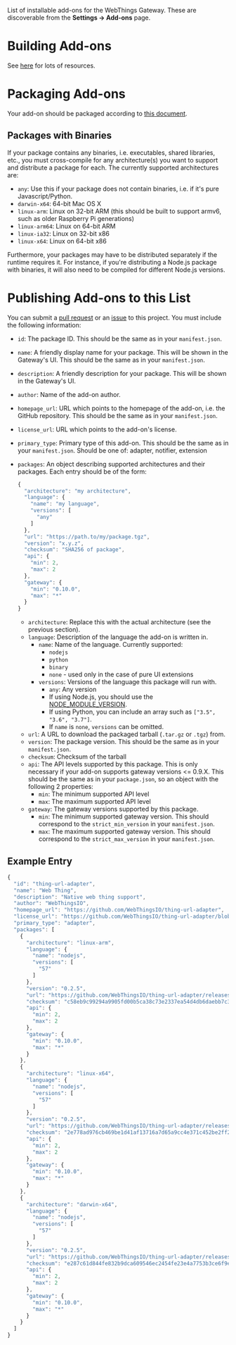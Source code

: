 List of installable add-ons for the WebThings Gateway. These are
discoverable from the **Settings -> Add-ons** page.

# Building Add-ons

See [here](https://github.com/WebThingsIO/wiki/wiki#general-1) for lots of
resources.

# Packaging Add-ons

Your add-on should be packaged according to [this document][manifest].

## Packages with Binaries

If your package contains any binaries, i.e. executables, shared libraries,
etc., you must cross-compile for any architecture(s) you want to support and
distribute a package for each. The currently supported architectures are:

* `any`: Use this if your package does not contain binaries, i.e. if it's pure
  Javascript/Python.
* `darwin-x64`: 64-bit Mac OS X
* `linux-arm`: Linux on 32-bit ARM (this should be built to support armv6, such
  as older Raspberry Pi generations)
* `linux-arm64`: Linux on 64-bit ARM
* `linux-ia32`: Linux on 32-bit x86
* `linux-x64`: Linux on 64-bit x86

Furthermore, your packages may have to be distributed separately if the runtime
requires it. For instance, if you're distributing a Node.js package with
binaries, it will also need to be compiled for different Node.js versions.

# Publishing Add-ons to this List

You can submit a [pull request][PR] or an [issue][issue] to this project. You
must include the following information:

* `id`: The package ID. This should be the same as in your `manifest.json`.
* `name`: A friendly display name for your package. This will be shown in the
  Gateway's UI. This should be the same as in your `manifest.json`.
* `description`: A friendly description for your package. This will be shown in
  the Gateway's UI.
* `author`: Name of the add-on author.
* `homepage_url`: URL which points to the homepage of the add-on, i.e. the
  GitHub repository. This should be the same as in your `manifest.json`.
* `license_url`: URL which points to the add-on's license.
* `primary_type`: Primary type of this add-on. This should be the same as in
  your `manifest.json`. Should be one of: adapter, notifier, extension
* `packages`: An object describing supported architectures and their packages.
  Each entry should be of the form:

    ```javascript
    {
      "architecture": "my architecture",
      "language": {
        "name": "my language",
        "versions": [
          "any"
        ]
      },
      "url": "https://path.to/my/package.tgz",
      "version": "x.y.z",
      "checksum": "SHA256 of package",
      "api": {
        "min": 2,
        "max": 2
      },
      "gateway": {
        "min": "0.10.0",
        "max": "*"
      }
    }
    ```

  * `architecture`: Replace this with the actual architecture (see the previous
    section).
  * `language`: Description of the language the add-on is written in.
    * `name`: Name of the language. Currently supported:
      * `nodejs`
      * `python`
      * `binary`
      * `none` - used only in the case of pure UI extensions
    * `versions`: Versions of the language this package will run with.
      * `any`: Any version
      * If using Node.js, you should use the
        [NODE_MODULE_VERSION][node-versions].
      * If using Python, you can include an array such as
        `["3.5", "3.6", "3.7"]`.
      * If `name` is `none`, `versions` can be omitted.
  * `url`: A URL to download the packaged tarball (`.tar.gz` or `.tgz`) from.
  * `version`: The package version. This should be the same as in your
    `manifest.json`.
  * `checksum`: Checksum of the tarball
  * `api`: The API levels supported by this package. This is only necessary if
    your add-on supports gateway versions <= 0.9.X. This should be the same as
    in your `package.json`, so an object with the following 2 properties:
    * `min`: The minimum supported API level
    * `max`: The maximum supported API level
  * `gateway`: The gateway versions supported by this package.
    * `min`: The minimum supported gateway version. This should correspond to
      the `strict_min_version` in your `manifest.json`.
    * `max`: The maximum supported gateway version. This should correspond to
      the `strict_max_version` in your `manifest.json`.

## Example Entry

```javascript
{
  "id": "thing-url-adapter",
  "name": "Web Thing",
  "description": "Native web thing support",
  "author": "WebThingsIO",
  "homepage_url": "https://github.com/WebThingsIO/thing-url-adapter",
  "license_url": "https://github.com/WebThingsIO/thing-url-adapter/blob/master/LICENSE",
  "primary_type": "adapter",
  "packages": [
    {
      "architecture": "linux-arm",
      "language": {
        "name": "nodejs",
        "versions": [
          "57"
        ]
      },
      "version": "0.2.5",
      "url": "https://github.com/WebThingsIO/thing-url-adapter/releases/download/v0.2.5/thing-url-adapter-0.2.5-linux-arm-v8.tgz",
      "checksum": "c58eb9c99294a9905fd00b5ca38c73e2337ea54d4db6daebb7c3b0eb64df5b92",
      "api": {
        "min": 2,
        "max": 2
      },
      "gateway": {
        "min": "0.10.0",
        "max": "*"
      }
    },
    {
      "architecture": "linux-x64",
      "language": {
        "name": "nodejs",
        "versions": [
          "57"
        ]
      },
      "version": "0.2.5",
      "url": "https://github.com/WebThingsIO/thing-url-adapter/releases/download/v0.2.5/thing-url-adapter-0.2.5-linux-x64-v8.tgz",
      "checksum": "2e778ad976cb469be1d41af13716a7d65a9cc4e371c452be2ff2da4ed932941c",
      "api": {
        "min": 2,
        "max": 2
      },
      "gateway": {
        "min": "0.10.0",
        "max": "*"
      }
    },
    {
      "architecture": "darwin-x64",
      "language": {
        "name": "nodejs",
        "versions": [
          "57"
        ]
      },
      "version": "0.2.5",
      "url": "https://github.com/WebThingsIO/thing-url-adapter/releases/download/v0.2.5/thing-url-adapter-0.2.5-darwin-x64-v8.tgz",
      "checksum": "e287c61d844fe832b9dca609546ec2454fe23e4a7753b3ce6f9ee53332fdf53f",
      "api": {
        "min": 2,
        "max": 2
      },
      "gateway": {
        "min": "0.10.0",
        "max": "*"
      }
    }
  ]
}
```

[adapter-api]: https://github.com/WebThingsIO/wiki/wiki/Adapter-API
[guidelines]: https://github.com/WebThingsIO/addon-list/blob/master/guidelines.md
[manifest]: https://github.com/WebThingsIO/addon-list/blob/master/manifest.md
[PR]: https://github.com/WebThingsIO/addon-list/pulls
[issue]: https://github.com/WebThingsIO/addon-list/issues
[node-versions]: https://nodejs.org/en/download/releases/
